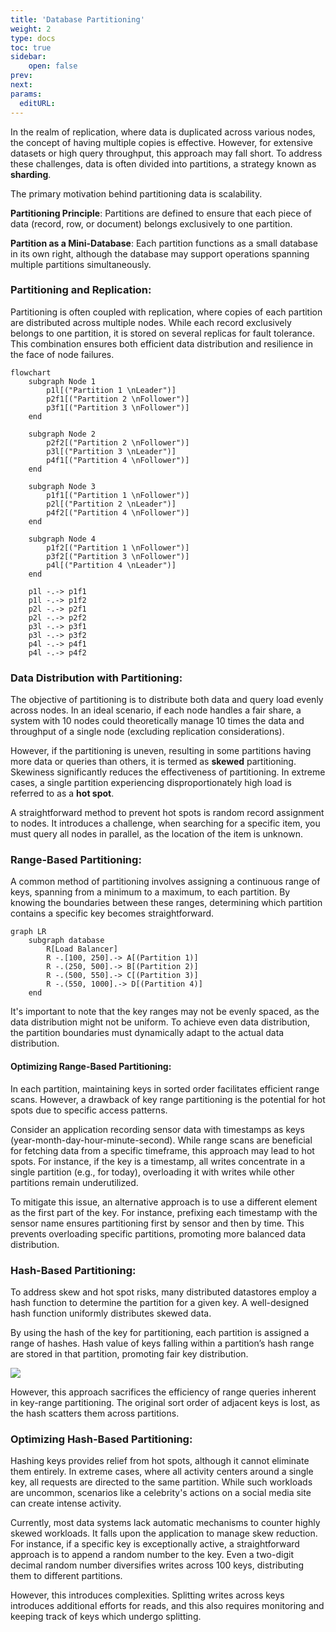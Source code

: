 ```yaml
---
title: 'Database Partitioning'
weight: 2
type: docs
toc: true
sidebar:
    open: false
prev: 
next:
params:
  editURL:
---
```


In the realm of replication, where data is duplicated across various nodes, the concept of having multiple copies is effective. However, for extensive datasets or high query throughput, this approach may fall short. To address these challenges, data is often divided into partitions, a strategy known as **sharding**.

The primary motivation behind partitioning data is scalability.

**Partitioning Principle**: Partitions are defined to ensure that each piece of data (record, row, or document) belongs exclusively to one partition.

**Partition as a Mini-Database**: Each partition functions as a small database in its own right, although the database may support operations spanning multiple partitions simultaneously.

### Partitioning and Replication:

Partitioning is often coupled with replication, where copies of each partition are distributed across multiple nodes. While each record exclusively belongs to one partition, it is stored on several replicas for fault tolerance. This combination ensures both efficient data distribution and resilience in the face of node failures.

```mermaid
flowchart
    subgraph Node 1
        p1l[("Partition 1 \nLeader")]
        p2f1[("Partition 2 \nFollower")]
        p3f1[("Partition 3 \nFollower")]
    end

    subgraph Node 2
        p2f2[("Partition 2 \nFollower")]
        p3l[("Partition 3 \nLeader")]
        p4f1[("Partition 4 \nFollower")]
    end

    subgraph Node 3
        p1f1[("Partition 1 \nFollower")]
        p2l[("Partition 2 \nLeader")]
        p4f2[("Partition 4 \nFollower")]
    end

    subgraph Node 4
        p1f2[("Partition 1 \nFollower")]
        p3f2[("Partition 3 \nFollower")]
        p4l[("Partition 4 \nLeader")]
    end

    p1l -.-> p1f1
    p1l -.-> p1f2
    p2l -.-> p2f1
    p2l -.-> p2f2
    p3l -.-> p3f1
    p3l -.-> p3f2
    p4l -.-> p4f1
    p4l -.-> p4f2
```

### Data Distribution with Partitioning:

The objective of partitioning is to distribute both data and query load evenly across nodes. In an ideal scenario, if each node handles a fair share, a system with 10 nodes could theoretically manage 10 times the data and throughput of a single node (excluding replication considerations).

However, if the partitioning is uneven, resulting in some partitions having more data or queries than others, it is termed as **skewed** partitioning. Skewiness significantly reduces the effectiveness of partitioning. In extreme cases, a single partition experiencing disproportionately high load is referred to as a **hot spot**.

A straightforward method to prevent hot spots is random record assignment to nodes. It introduces a challenge, when searching for a specific item, you must query all nodes in parallel, as the location of the item is unknown.

### Range-Based Partitioning:

A common method of partitioning involves assigning a continuous range of keys, spanning from a minimum to a maximum, to each partition. By knowing the boundaries between these ranges, determining which partition contains a specific key becomes straightforward. 

```mermaid
graph LR
    subgraph database
        R[Load Balancer]
        R -.[100, 250].-> A[(Partition 1)]
        R -.(250, 500].-> B[(Partition 2)]
        R -.(500, 550].-> C[(Partition 3)]
        R -.(550, 1000].-> D[(Partition 4)]
    end
```

It's important to note that the key ranges may not be evenly spaced, as the data distribution might not be uniform. To achieve even data distribution, the partition boundaries must dynamically adapt to the actual data distribution.

#### Optimizing Range-Based Partitioning:

In each partition, maintaining keys in sorted order facilitates efficient range scans. However, a drawback of key range partitioning is the potential for hot spots due to specific access patterns.

Consider an application recording sensor data with timestamps as keys (year-month-day-hour-minute-second). While range scans are beneficial for fetching data from a specific timeframe, this approach may lead to hot spots. For instance, if the key is a timestamp, all writes concentrate in a single partition (e.g., for today), overloading it with writes while other partitions remain underutilized.

To mitigate this issue, an alternative approach is to use a different element as the first part of the key. For instance, prefixing each timestamp with the sensor name ensures partitioning first by sensor and then by time. This prevents overloading specific partitions, promoting more balanced data distribution.

### Hash-Based Partitioning:

To address skew and hot spot risks, many distributed datastores employ a hash function to determine the partition for a given key. A well-designed hash function uniformly distributes skewed data.

By using the hash of the key for partitioning, each partition is assigned a range of hashes. Hash value of keys falling within a partition’s hash range are stored in that partition, promoting fair key distribution.

![](/dev-docs/database/hash-based-partitioning.png)

However, this approach sacrifices the efficiency of range queries inherent in key-range partitioning. The original sort order of adjacent keys is lost, as the hash scatters them across partitions.

### Optimizing Hash-Based Partitioning:

Hashing keys provides relief from hot spots, although it cannot eliminate them entirely. In extreme cases, where all activity centers around a single key, all requests are directed to the same partition. While such workloads are uncommon, scenarios like a celebrity's actions on a social media site can create intense activity.

Currently, most data systems lack automatic mechanisms to counter highly skewed workloads. It falls upon the application to manage skew reduction. For instance, if a specific key is exceptionally active, a straightforward approach is to append a random number to the key. Even a two-digit decimal random number diversifies writes across 100 keys, distributing them to different partitions.

However, this introduces complexities. Splitting writes across keys introduces additional efforts for reads, and this also requires monitoring and keeping track of keys which undergo splitting.

